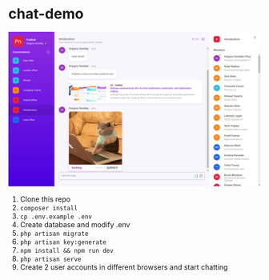 # chat-demo
<p align="left"><img src="chat-screen1.png" alt="chat" width=""></p>

1. Clone this repo
2. `composer install`
3. `cp .env.example .env`
4. Create database and modify .env
5. `php artisan migrate`
6. `php artisan key:generate`
7. `npm install && npm run dev`
8. `php artisan serve`
9. Create 2 user accounts in different browsers and start chatting
